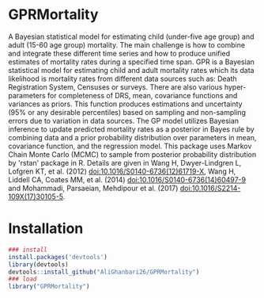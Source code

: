 # GPRMortality
A Bayesian statistical model for estimating child (under-five age group) and adult (15-60 age group) mortality. The main challenge is how to combine and integrate these different time series and how to produce unified estimates of mortality rates during a specified time span. GPR is a Bayesian statistical model for estimating child and adult mortality rates which its data likelihood is mortality rates from different data sources such as: Death Registration System, Censuses or surveys. There are also various hyper-parameters for completeness of DRS, mean, covariance functions and variances as priors. This function produces estimations and uncertainty (95% or any desirable percentiles) based on sampling and non-sampling errors due to variation in data sources. The GP model utilizes Bayesian inference to update predicted mortality rates as a posterior in Bayes rule by combining data and a prior probability distribution over parameters in mean, covariance function, and the regression model. This package uses Markov Chain Monte Carlo (MCMC) to sample from posterior probability distribution by 'rstan' package in R. Details are given in Wang H, Dwyer-Lindgren L, Lofgren KT, et al. (2012) <doi:10.1016/S0140-6736(12)61719-X>, Wang H, Liddell CA, Coates MM, et al. (2014) <doi:10.1016/S0140-6736(14)60497-9> and Mohammadi, Parsaeian, Mehdipour et al. (2017) <doi:10.1016/S2214-109X(17)30105-5>.

# Installation

```r
### install
install.packages('devtools')
library(devtools)
devtools::install_github("AliGhanbari26/GPRMortality")
### load
library("GPRMortality")
```
